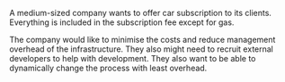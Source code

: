 A medium-sized company wants to offer car subscription to its clients. Everything is included in the subscription fee except for gas.

The company would like to minimise the costs and reduce management overhead of the infrastructure. They also might need to recruit external developers to help with development. They also want to be able to dynamically change the process with least overhead.